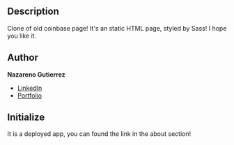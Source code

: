## Description
Clone of old coinbase page! It's an static HTML page, styled by Sass! I hope you like it.

## Author
**Nazareno Gutierrez**

* [LinkedIn](https://www.linkedin.com/in/nazarenogutierrezoficial)
* [Portfolio](https://nazagutierrez.github.io/portfolio/)

## Initialize
It is a deployed app, you can found the link in the about section!
